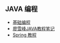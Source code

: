 ## JAVA 编程

- [基础编程](/part3/java/javaProgramming/README.md)
- [廖雪峰JAVA教程笔记](/part3/java/liaoxuefengJavaTutorial/README.md)
- [Spring 教程](/part3/java/springTutorial/README.md)